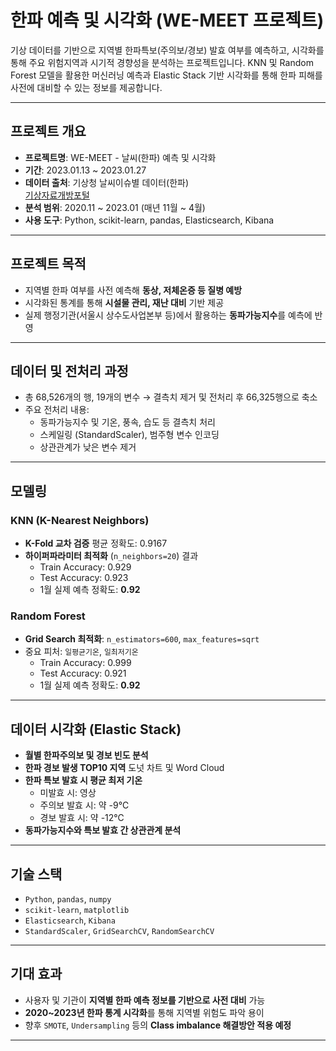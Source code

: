 # 한파 예측 및 시각화 (WE-MEET 프로젝트)

기상 데이터를 기반으로 지역별 한파특보(주의보/경보) 발효 여부를 예측하고, 시각화를 통해 주요 위험지역과 시기적 경향성을 분석하는 프로젝트입니다. KNN 및 Random Forest 모델을 활용한 머신러닝 예측과 Elastic Stack 기반 시각화를 통해 한파 피해를 사전에 대비할 수 있는 정보를 제공합니다.

---

## 프로젝트 개요

- **프로젝트명**: WE-MEET - 날씨(한파) 예측 및 시각화
- **기간**: 2023.01.13 ~ 2023.01.27
- **데이터 출처**: 기상청 날씨이슈별 데이터(한파)  
  [기상자료개방포털](https://data.kma.go.kr/data/weatherIssue/cdwvList.do?pgmNo=723)
- **분석 범위**: 2020.11 ~ 2023.01 (매년 11월 ~ 4월)
- **사용 도구**: Python, scikit-learn, pandas, Elasticsearch, Kibana

---

## 프로젝트 목적

- 지역별 한파 여부를 사전 예측해 **동상, 저체온증 등 질병 예방**
- 시각화된 통계를 통해 **시설물 관리, 재난 대비** 기반 제공
- 실제 행정기관(서울시 상수도사업본부 등)에서 활용하는 **동파가능지수**를 예측에 반영

---

## 데이터 및 전처리 과정

- 총 68,526개의 행, 19개의 변수 → 결측치 제거 및 전처리 후 66,325행으로 축소
- 주요 전처리 내용:
  - 동파가능지수 및 기온, 풍속, 습도 등 결측치 처리
  - 스케일링 (StandardScaler), 범주형 변수 인코딩
  - 상관관계가 낮은 변수 제거

---

## 모델링

### KNN (K-Nearest Neighbors)
- **K-Fold 교차 검증** 평균 정확도: 0.9167
- **하이퍼파라미터 최적화** (`n_neighbors=20`) 결과
  - Train Accuracy: 0.929
  - Test Accuracy: 0.923
  - 1월 실제 예측 정확도: **0.92**

### Random Forest
- **Grid Search 최적화**: `n_estimators=600`, `max_features=sqrt`
- 중요 피처: `일평균기온`, `일최저기온`
  - Train Accuracy: 0.999
  - Test Accuracy: 0.921
  - 1월 실제 예측 정확도: **0.92**

---

## 데이터 시각화 (Elastic Stack)

- **월별 한파주의보 및 경보 빈도 분석**
- **한파 경보 발생 TOP10 지역** 도넛 차트 및 Word Cloud
- **한파 특보 발효 시 평균 최저 기온**
  - 미발효 시: 영상
  - 주의보 발효 시: 약 -9℃
  - 경보 발효 시: 약 -12℃
- **동파가능지수와 특보 발효 간 상관관계 분석**

---

## 기술 스택

- `Python`, `pandas`, `numpy`
- `scikit-learn`, `matplotlib`
- `Elasticsearch`, `Kibana`
- `StandardScaler`, `GridSearchCV`, `RandomSearchCV`

---

## 기대 효과

- 사용자 및 기관이 **지역별 한파 예측 정보를 기반으로 사전 대비** 가능
- **2020~2023년 한파 통계 시각화**를 통해 지역별 위험도 파악 용이
- 향후 `SMOTE`, `Undersampling` 등의 **Class imbalance 해결방안 적용 예정**

---

